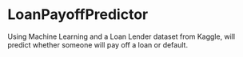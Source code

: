 # LoanPayoffPredictor
Using Machine Learning and a Loan Lender dataset from Kaggle, will predict whether someone will pay off a loan or default.
